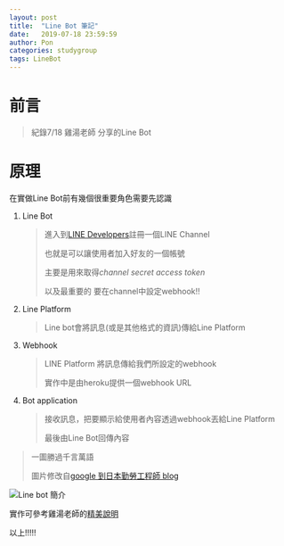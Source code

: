 ```yaml
---
layout: post
title:  "Line Bot 筆記"
date:   2019-07-18 23:59:59
author: Pon
categories: studygroup
tags: LineBot
---
```




# 前言

> 紀錄7/18 雞湯老師 分享的Line Bot

# 原理

在實做Line Bot前有幾個很重要角色需要先認識

1. Line Bot

   > 進入到[LINE Developers](<https://developers.line.biz/en/>)註冊一個LINE Channel
   >
   > 也就是可以讓使用者加入好友的一個帳號
   >
   > 主要是用來取得*channel secret* *access token*
   >
   > 以及最重要的 要在channel中設定webhook!!

2. Line Platform

   > Line bot會將訊息(或是其他格式的資訊)傳給Line Platform

3. Webhook

   > LINE Platform 將訊息傳給我們所設定的webhook 
   >
   > 實作中是由heroku提供一個webhook URL

4. Bot application

   > 接收訊息，把要顯示給使用者內容透過webhook丟給Line Platform
   >
   > 最後由Line Bot回傳內容

> 一圖勝過千言萬語
>
> 圖片修改自[google 到日本勤勞工程師 blog](<https://qiita.com/Hirosaji/items/4c136c13660bb1217662>)



![Line bot 簡介](https://imgur.com/fWO2xUu.jpg)

實作可參考雞湯老師的[精美說明](<https://yuting3656.github.io/yutingblog/ndoe/line-bot>)



以上!!!!!
